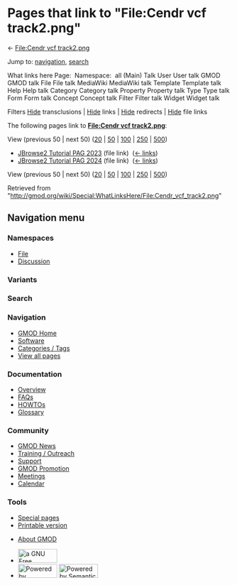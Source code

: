 <div id="mw-page-base" class="noprint">

</div>

<div id="mw-head-base" class="noprint">

</div>

<div id="content" class="mw-body" role="main">

<span id="top"></span>

<div id="mw-js-message" style="display:none;">

</div>



# <span dir="auto">Pages that link to "File:Cendr vcf track2.png"</span>

<div id="bodyContent">

<div id="contentSub">

← [File:Cendr vcf
track2.png](/wiki/File:Cendr_vcf_track2.png "File:Cendr vcf track2.png")

</div>

<div id="jump-to-nav" class="mw-jump">

Jump to: [navigation](#mw-navigation), [search](#p-search)

</div>

<div id="mw-content-text">

What links here Page:  Namespace:  all (Main) Talk User User talk GMOD
GMOD talk File File talk MediaWiki MediaWiki talk Template Template talk
Help Help talk Category Category talk Property Property talk Type Type
talk Form Form talk Concept Concept talk Filter Filter talk Widget
Widget talk

Filters
[Hide](/mediawiki/index.php?title=Special:WhatLinksHere/File:Cendr_vcf_track2.png&hidetrans=1 "Special:WhatLinksHere/File:Cendr vcf track2.png")
transclusions \|
[Hide](/mediawiki/index.php?title=Special:WhatLinksHere/File:Cendr_vcf_track2.png&hidelinks=1 "Special:WhatLinksHere/File:Cendr vcf track2.png")
links \|
[Hide](/mediawiki/index.php?title=Special:WhatLinksHere/File:Cendr_vcf_track2.png&hideredirs=1 "Special:WhatLinksHere/File:Cendr vcf track2.png")
redirects \|
[Hide](/mediawiki/index.php?title=Special:WhatLinksHere/File:Cendr_vcf_track2.png&hideimages=1 "Special:WhatLinksHere/File:Cendr vcf track2.png")
file links

The following pages link to **[File:Cendr vcf
track2.png](/wiki/File:Cendr_vcf_track2.png "File:Cendr vcf track2.png")**:

View (previous 50 \| next 50)
([20](/mediawiki/index.php?title=Special:WhatLinksHere/File:Cendr_vcf_track2.png&limit=20 "Special:WhatLinksHere/File:Cendr vcf track2.png")
\|
[50](/mediawiki/index.php?title=Special:WhatLinksHere/File:Cendr_vcf_track2.png&limit=50 "Special:WhatLinksHere/File:Cendr vcf track2.png")
\|
[100](/mediawiki/index.php?title=Special:WhatLinksHere/File:Cendr_vcf_track2.png&limit=100 "Special:WhatLinksHere/File:Cendr vcf track2.png")
\|
[250](/mediawiki/index.php?title=Special:WhatLinksHere/File:Cendr_vcf_track2.png&limit=250 "Special:WhatLinksHere/File:Cendr vcf track2.png")
\|
[500](/mediawiki/index.php?title=Special:WhatLinksHere/File:Cendr_vcf_track2.png&limit=500 "Special:WhatLinksHere/File:Cendr vcf track2.png"))

- [JBrowse2 Tutorial PAG
  2023](/wiki/JBrowse2_Tutorial_PAG_2023 "JBrowse2 Tutorial PAG 2023")
  (file link) ‎ <span class="mw-whatlinkshere-tools">([←
  links](/mediawiki/index.php?title=Special:WhatLinksHere&target=JBrowse2+Tutorial+PAG+2023 "Special:WhatLinksHere"))</span>
- [JBrowse2 Tutorial PAG
  2024](/wiki/JBrowse2_Tutorial_PAG_2024 "JBrowse2 Tutorial PAG 2024")
  (file link) ‎ <span class="mw-whatlinkshere-tools">([←
  links](/mediawiki/index.php?title=Special:WhatLinksHere&target=JBrowse2+Tutorial+PAG+2024 "Special:WhatLinksHere"))</span>

View (previous 50 \| next 50)
([20](/mediawiki/index.php?title=Special:WhatLinksHere/File:Cendr_vcf_track2.png&limit=20 "Special:WhatLinksHere/File:Cendr vcf track2.png")
\|
[50](/mediawiki/index.php?title=Special:WhatLinksHere/File:Cendr_vcf_track2.png&limit=50 "Special:WhatLinksHere/File:Cendr vcf track2.png")
\|
[100](/mediawiki/index.php?title=Special:WhatLinksHere/File:Cendr_vcf_track2.png&limit=100 "Special:WhatLinksHere/File:Cendr vcf track2.png")
\|
[250](/mediawiki/index.php?title=Special:WhatLinksHere/File:Cendr_vcf_track2.png&limit=250 "Special:WhatLinksHere/File:Cendr vcf track2.png")
\|
[500](/mediawiki/index.php?title=Special:WhatLinksHere/File:Cendr_vcf_track2.png&limit=500 "Special:WhatLinksHere/File:Cendr vcf track2.png"))

</div>

<div class="printfooter">

Retrieved from
"<http://gmod.org/wiki/Special:WhatLinksHere/File:Cendr_vcf_track2.png>"

</div>

<div id="catlinks" class="catlinks catlinks-allhidden">

</div>

<div class="visualClear">

</div>

</div>

</div>

<div id="mw-navigation">

## Navigation menu

<div id="mw-head">



<div id="left-navigation">

<div id="p-namespaces" class="vectorTabs" role="navigation"
aria-labelledby="p-namespaces-label">

### Namespaces

- <span id="ca-nstab-image"><a href="/wiki/File:Cendr_vcf_track2.png" accesskey="c"
  title="View the file page [c]">File</a></span>
- <span id="ca-talk"><a
  href="/mediawiki/index.php?title=File_talk:Cendr_vcf_track2.png&amp;action=edit&amp;redlink=1"
  accesskey="t"
  title="Discussion about the content page [t]">Discussion</a></span>

</div>

<div id="p-variants" class="vectorMenu emptyPortlet" role="navigation"
aria-labelledby="p-variants-label">

### 

### Variants[](#)

<div class="menu">

</div>

</div>

</div>

<div id="right-navigation">





</div>

<div id="p-search" role="search">

### Search

<div id="simpleSearch">

</div>

</div>

</div>

</div>

<div id="mw-panel">

<div id="p-logo" role="banner">

<a href="/wiki/Main_Page"
style="background-image: url(http://gmod.org/images/GMOD-cogs.png);"
title="Visit the main page"></a>

</div>

<div id="p-Navigation" class="portal" role="navigation"
aria-labelledby="p-Navigation-label">

### Navigation

<div class="body">

- <span id="n-GMOD-Home">[GMOD Home](/wiki/Main_Page)</span>
- <span id="n-Software">[Software](/wiki/GMOD_Components)</span>
- <span id="n-Categories-.2F-Tags">[Categories /
  Tags](/wiki/Categories)</span>
- <span id="n-View-all-pages">[View all
  pages](/wiki/Special:AllPages)</span>

</div>

</div>

<div id="p-Documentation" class="portal" role="navigation"
aria-labelledby="p-Documentation-label">

### Documentation

<div class="body">

- <span id="n-Overview">[Overview](/wiki/Overview)</span>
- <span id="n-FAQs">[FAQs](/wiki/Category:FAQ)</span>
- <span id="n-HOWTOs">[HOWTOs](/wiki/Category:HOWTO)</span>
- <span id="n-Glossary">[Glossary](/wiki/Glossary)</span>

</div>

</div>

<div id="p-Community" class="portal" role="navigation"
aria-labelledby="p-Community-label">

### Community

<div class="body">

- <span id="n-GMOD-News">[GMOD News](/wiki/GMOD_News)</span>
- <span id="n-Training-.2F-Outreach">[Training /
  Outreach](/wiki/Training_and_Outreach)</span>
- <span id="n-Support">[Support](/wiki/Support)</span>
- <span id="n-GMOD-Promotion">[GMOD
  Promotion](/wiki/GMOD_Promotion)</span>
- <span id="n-Meetings">[Meetings](/wiki/Meetings)</span>
- <span id="n-Calendar">[Calendar](/wiki/Calendar)</span>

</div>

</div>

<div id="p-tb" class="portal" role="navigation"
aria-labelledby="p-tb-label">

### Tools

<div class="body">

- <span id="t-specialpages"><a href="/wiki/Special:SpecialPages" accesskey="q"
  title="A list of all special pages [q]">Special pages</a></span>
- <span id="t-print"><a
  href="/mediawiki/index.php?title=Special:WhatLinksHere/File:Cendr_vcf_track2.png&amp;printable=yes"
  rel="alternate" accesskey="p"
  title="Printable version of this page [p]">Printable version</a></span>

</div>

</div>

</div>

</div>

<div id="footer" role="contentinfo">

- <span id="footer-places-about">[About
  GMOD](/wiki/GMOD:About "GMOD:About")</span>

<!-- -->

- <span id="footer-copyrightico">[<img src="http://www.gnu.org/graphics/gfdl-logo-small.png" width="88"
  height="31" alt="a GNU Free Documentation License" />](http://www.gnu.org/licenses/fdl-1.3.html)</span>
- <span id="footer-poweredbyico">[<img src="/mediawiki/skins/common/images/poweredby_mediawiki_88x31.png"
  width="88" height="31" alt="Powered by MediaWiki" />](//www.mediawiki.org/)
  [<img
  src="/mediawiki/extensions/SemanticMediaWiki/includes/../resources/images/smw_button.png"
  width="88" height="31" alt="Powered by Semantic MediaWiki" />](https://www.semantic-mediawiki.org/wiki/Semantic_MediaWiki)</span>

<div style="clear:both">

</div>

</div>
